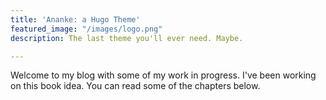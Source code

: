 ```yaml
---
title: 'Ananke: a Hugo Theme'
featured_image: "/images/logo.png"
description: The last theme you'll ever need. Maybe.

---
```

Welcome to my blog with some of my work in progress. I've been working on this book idea. You can read some of the chapters below.